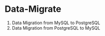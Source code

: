 # Data-Migrate

1. Data Migration from MySQL to PostgreSQL
2. Data Migration from PostgreSQL to MySQL 
